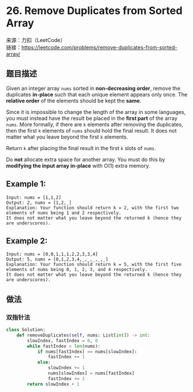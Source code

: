 # 26. Remove Duplicates from Sorted Array
来源：力扣（LeetCode）<br>
链接：https://leetcode.com/problems/remove-duplicates-from-sorted-array/

## 题目描述
Given an integer array `nums` sorted in **non-decreasing order**, remove the duplicates **in-place** such that each unique element appears only once. The **relative order** of the elements should be kept the **same**.

Since it is impossible to change the length of the array in some languages, you must instead have the result be placed in the **first part** of the array `nums`. More formally, if there are `k` elements after removing the duplicates, then the first `k` elements of `nums` should hold the final result. It does not matter what you leave beyond the first `k` elements.

Return `k` after placing the final result in the first `k` slots of `nums`.

Do **not** allocate extra space for another array. You must do this by **modifying the input array in-place** with O(1) extra memory.

## Example 1:

    Input: nums = [1,1,2]
    Output: 2, nums = [1,2,_]
    Explanation: Your function should return k = 2, with the first two elements of nums being 1 and 2 respectively.
    It does not matter what you leave beyond the returned k (hence they are underscores).

## Example 2:

    Input: nums = [0,0,1,1,1,2,2,3,3,4]
    Output: 5, nums = [0,1,2,3,4,_,_,_,_,_]
    Explanation: Your function should return k = 5, with the first five elements of nums being 0, 1, 2, 3, and 4 respectively.
    It does not matter what you leave beyond the returned k (hence they are underscores).

## 做法
### 双指针法
```python
class Solution:
    def removeDuplicates(self, nums: List[int]) -> int:
        slowIndex, fastIndex = 0, 0
        while fastIndex < len(nums):
            if nums[fastIndex] == nums[slowIndex]:
                fastIndex += 1
            else:
                slowIndex += 1
                nums[slowIndex] = nums[fastIndex]
                fastIndex += 1
        return slowIndex + 1
```
